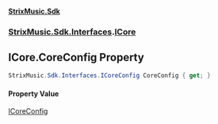#### [StrixMusic.Sdk](./index.md 'index')
### [StrixMusic.Sdk.Interfaces](./StrixMusic-Sdk-Interfaces.md 'StrixMusic.Sdk.Interfaces').[ICore](./StrixMusic-Sdk-Interfaces-ICore.md 'StrixMusic.Sdk.Interfaces.ICore')
## ICore.CoreConfig Property
```csharp
StrixMusic.Sdk.Interfaces.ICoreConfig CoreConfig { get; }
```
#### Property Value
[ICoreConfig](./StrixMusic-Sdk-Interfaces-ICoreConfig.md 'StrixMusic.Sdk.Interfaces.ICoreConfig')  
